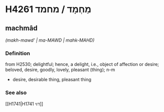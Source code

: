 # H4261 מַחְמָד / מחמד

## machmâd

_(makh-mawd' | ma-MAWD | mahk-MAHD)_

### Definition

from H2530; delightful; hence, a delight, i.e., object of affection or desire; beloved, desire, goodly, lovely, pleasant (thing); n-m

- desire, desirable thing, pleasant thing

### See also

[[H1741|H1741 דוי]]
